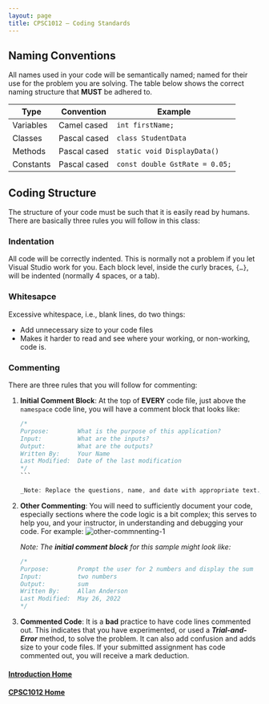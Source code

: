 ```yaml
---
layout: page
title: CPSC1012 – Coding Standards
---
```

## Naming Conventions
All names used in your code will be semantically named; named for their use for the problem you are solving. The table below shows the correct naming structure that **MUST** be adhered to.

Type | Convention | Example
-----|------------|--------
Variables | Camel cased | `int firstName;`
Classes | Pascal cased | `class StudentData`
Methods | Pascal cased | `static void DisplayData()`
Constants | Pascal cased | `const double GstRate = 0.05;`

## Coding Structure
The structure of your code must be such that it is easily read by humans. There are basically three rules you will follow in this class:

### Indentation
All code will be correctly indented. This is normally not a problem if you let Visual Studio work for you. Each block level, inside the curly braces, `{…}`, will be indented (normally 4 spaces, or a tab).

### Whitesapce
Excessive whitespace, i.e., blank lines, do two things:
* Add unnecessary size to your code files
* Makes it harder to read and see where your working, or non-working, code is.

### Commenting
There are three rules that you will follow for commenting:
1. **Initial Comment Block**: At the top of **EVERY** code file, just above the `namespace` code line, you will have a comment block that looks like:

    ````csharp
    /* 
    Purpose:        What is the purpose of this application?
    Input:          What are the inputs?
    Output:         What are the outputs?
    Written By:     Your Name
    Last Modified:  Date of the last modification
    */
   ```

   _Note: Replace the questions, name, and date with appropriate text._

2. **Other Commenting**: You will need to sufficiently document your code, especially sections where the code logic is a bit complex; this serves to help you, and your instructor, in understanding and debugging your code. For example:
    ![other-commnenting-1](files/other-commenting-1.jpg)

    _Note: The **initial comment block** for this sample might look like:_

    ```csharp
    /* 
    Purpose:        Prompt the user for 2 numbers and display the sum
    Input:          two numbers
    Output:         sum
    Written By:     Allan Anderson
    Last Modified:  May 26, 2022
    */
   ```

3. **Commented Code**: It is a **bad** practice to have code lines commented out. This indicates that you have experimented, or used a ***Trial-and-Error*** method, to solve the problem. It can also add confusion and adds size to your code files. If your submitted assignment has code commented out, you will receive a mark deduction.

#### [Introduction Home](index.md)
#### [CPSC1012 Home](../)